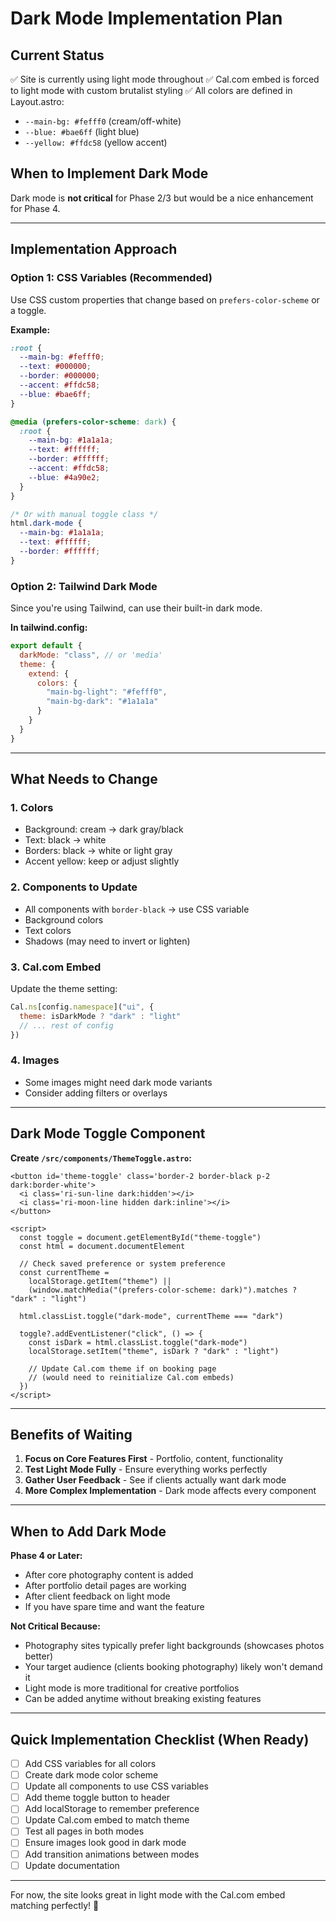 <!-- @format -->

# Dark Mode Implementation Plan

## Current Status

✅ Site is currently using light mode throughout ✅ Cal.com embed is forced to light mode with
custom brutalist styling ✅ All colors are defined in Layout.astro:

- `--main-bg: #fefff0` (cream/off-white)
- `--blue: #bae6ff` (light blue)
- `--yellow: #ffdc58` (yellow accent)

## When to Implement Dark Mode

Dark mode is **not critical** for Phase 2/3 but would be a nice enhancement for Phase 4.

---

## Implementation Approach

### Option 1: CSS Variables (Recommended)

Use CSS custom properties that change based on `prefers-color-scheme` or a toggle.

**Example:**

```css
:root {
  --main-bg: #fefff0;
  --text: #000000;
  --border: #000000;
  --accent: #ffdc58;
  --blue: #bae6ff;
}

@media (prefers-color-scheme: dark) {
  :root {
    --main-bg: #1a1a1a;
    --text: #ffffff;
    --border: #ffffff;
    --accent: #ffdc58;
    --blue: #4a90e2;
  }
}

/* Or with manual toggle class */
html.dark-mode {
  --main-bg: #1a1a1a;
  --text: #ffffff;
  --border: #ffffff;
}
```

### Option 2: Tailwind Dark Mode

Since you're using Tailwind, can use their built-in dark mode.

**In tailwind.config:**

```js
export default {
  darkMode: "class", // or 'media'
  theme: {
    extend: {
      colors: {
        "main-bg-light": "#fefff0",
        "main-bg-dark": "#1a1a1a"
      }
    }
  }
}
```

---

## What Needs to Change

### 1. Colors

- Background: cream → dark gray/black
- Text: black → white
- Borders: black → white or light gray
- Accent yellow: keep or adjust slightly

### 2. Components to Update

- All components with `border-black` → use CSS variable
- Background colors
- Text colors
- Shadows (may need to invert or lighten)

### 3. Cal.com Embed

Update the theme setting:

```javascript
Cal.ns[config.namespace]("ui", {
  theme: isDarkMode ? "dark" : "light"
  // ... rest of config
})
```

### 4. Images

- Some images might need dark mode variants
- Consider adding filters or overlays

---

## Dark Mode Toggle Component

**Create `/src/components/ThemeToggle.astro`:**

```astro
<button id='theme-toggle' class='border-2 border-black p-2 dark:border-white'>
  <i class='ri-sun-line dark:hidden'></i>
  <i class='ri-moon-line hidden dark:inline'></i>
</button>

<script>
  const toggle = document.getElementById("theme-toggle")
  const html = document.documentElement

  // Check saved preference or system preference
  const currentTheme =
    localStorage.getItem("theme") ||
    (window.matchMedia("(prefers-color-scheme: dark)").matches ? "dark" : "light")

  html.classList.toggle("dark-mode", currentTheme === "dark")

  toggle?.addEventListener("click", () => {
    const isDark = html.classList.toggle("dark-mode")
    localStorage.setItem("theme", isDark ? "dark" : "light")

    // Update Cal.com theme if on booking page
    // (would need to reinitialize Cal.com embeds)
  })
</script>
```

---

## Benefits of Waiting

1. **Focus on Core Features First** - Portfolio, content, functionality
2. **Test Light Mode Fully** - Ensure everything works perfectly
3. **Gather User Feedback** - See if clients actually want dark mode
4. **More Complex Implementation** - Dark mode affects every component

---

## When to Add Dark Mode

**Phase 4 or Later:**

- After core photography content is added
- After portfolio detail pages are working
- After client feedback on light mode
- If you have spare time and want the feature

**Not Critical Because:**

- Photography sites typically prefer light backgrounds (showcases photos better)
- Your target audience (clients booking photography) likely won't demand it
- Light mode is more traditional for creative portfolios
- Can be added anytime without breaking existing features

---

## Quick Implementation Checklist (When Ready)

- [ ] Add CSS variables for all colors
- [ ] Create dark mode color scheme
- [ ] Update all components to use CSS variables
- [ ] Add theme toggle button to header
- [ ] Add localStorage to remember preference
- [ ] Update Cal.com embed to match theme
- [ ] Test all pages in both modes
- [ ] Ensure images look good in dark mode
- [ ] Add transition animations between modes
- [ ] Update documentation

---

For now, the site looks great in light mode with the Cal.com embed matching perfectly! 🎨
